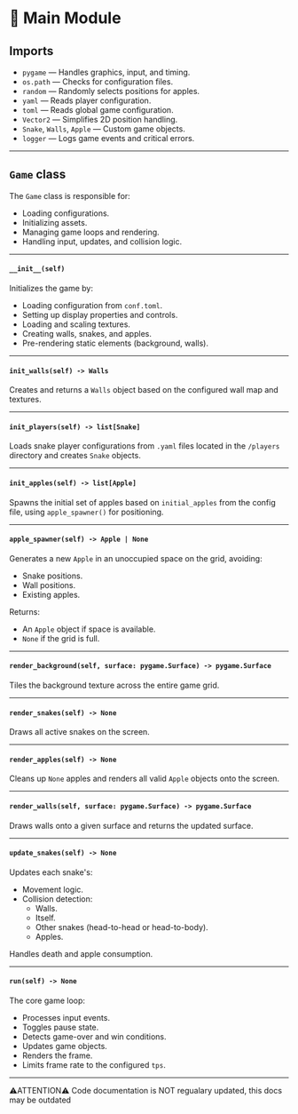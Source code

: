 # 🧠 Main Module

## Imports
- `pygame` — Handles graphics, input, and timing.
- `os.path` — Checks for configuration files.
- `random` — Randomly selects positions for apples.
- `yaml` — Reads player configuration.
- `toml` — Reads global game configuration.
- `Vector2` — Simplifies 2D position handling.
- `Snake`, `Walls`, `Apple` — Custom game objects.
- `logger` — Logs game events and critical errors.

---

## `Game` class

The `Game` class is responsible for:
- Loading configurations.
- Initializing assets.
- Managing game loops and rendering.
- Handling input, updates, and collision logic.

---

#### `__init__(self)`

Initializes the game by:
- Loading configuration from `conf.toml`.
- Setting up display properties and controls.
- Loading and scaling textures.
- Creating walls, snakes, and apples.
- Pre-rendering static elements (background, walls).

---

#### `init_walls(self) -> Walls`

Creates and returns a `Walls` object based on the configured wall map and textures.

---

#### `init_players(self) -> list[Snake]`

Loads snake player configurations from `.yaml` files located in the `/players` directory and creates `Snake` objects.

---

#### `init_apples(self) -> list[Apple]`

Spawns the initial set of apples based on `initial_apples` from the config file, using `apple_spawner()` for positioning.

---

#### `apple_spawner(self) -> Apple | None`

Generates a new `Apple` in an unoccupied space on the grid, avoiding:
- Snake positions.
- Wall positions.
- Existing apples.

Returns:
- An `Apple` object if space is available.
- `None` if the grid is full.

---

#### `render_background(self, surface: pygame.Surface) -> pygame.Surface`

Tiles the background texture across the entire game grid.

---

#### `render_snakes(self) -> None`

Draws all active snakes on the screen.

---

#### `render_apples(self) -> None`

Cleans up `None` apples and renders all valid `Apple` objects onto the screen.

---

#### `render_walls(self, surface: pygame.Surface) -> pygame.Surface`

Draws walls onto a given surface and returns the updated surface.

---

#### `update_snakes(self) -> None`

Updates each snake's:
- Movement logic.
- Collision detection:
  - Walls.
  - Itself.
  - Other snakes (head-to-head or head-to-body).
  - Apples.

Handles death and apple consumption.

---

#### `run(self) -> None`

The core game loop:
- Processes input events.
- Toggles pause state.
- Detects game-over and win conditions.
- Updates game objects.
- Renders the frame.
- Limits frame rate to the configured `tps`.

---

⚠️ATTENTION⚠️ Code documentation is NOT regualary updated, this docs may be outdated